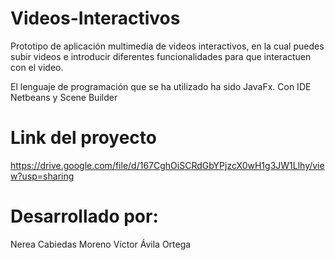 # Videos-Interactivos
Prototipo de aplicación multimedia de videos interactivos, en la cual puedes subir videos e introducir diferentes funcionalidades para que interactuen con el video.

El lenguaje de programación que se ha utilizado ha sido JavaFx. Con IDE Netbeans y Scene Builder
# Link del proyecto
https://drive.google.com/file/d/167CghOiSCRdGbYPjzcX0wH1g3JW1Llhy/view?usp=sharing
# Desarrollado por:
Nerea Cabiedas Moreno
Víctor Ávila Ortega  
